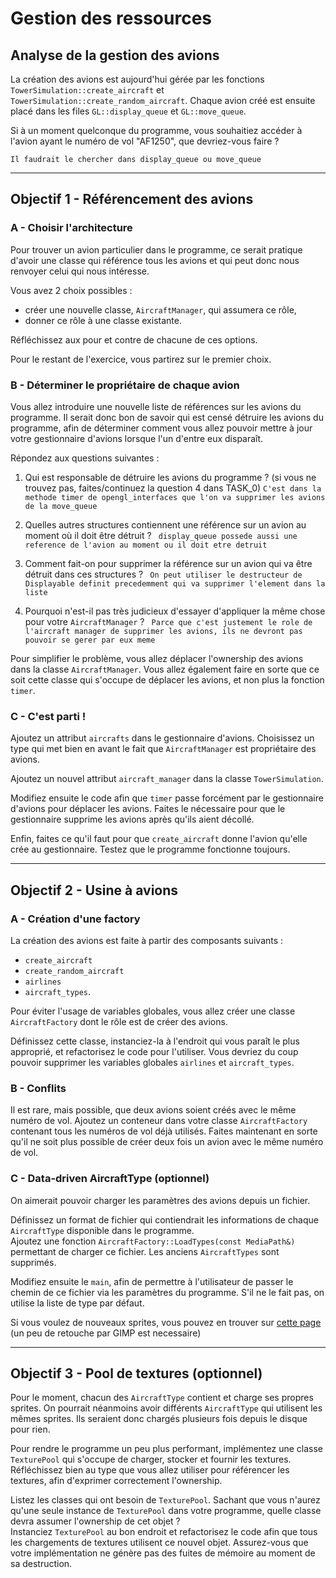 # Gestion des ressources

## Analyse de la gestion des avions

La création des avions est aujourd'hui gérée par les fonctions `TowerSimulation::create_aircraft` et `TowerSimulation::create_random_aircraft`.
Chaque avion créé est ensuite placé dans les files `GL::display_queue` et `GL::move_queue`.

Si à un moment quelconque du programme, vous souhaitiez accéder à l'avion ayant le numéro de vol "AF1250", que devriez-vous faire ?

`Il faudrait le chercher dans display_queue ou move_queue`

---

## Objectif 1 - Référencement des avions

### A - Choisir l'architecture

Pour trouver un avion particulier dans le programme, ce serait pratique d'avoir une classe qui référence tous les avions et qui peut donc nous renvoyer celui qui nous intéresse.

Vous avez 2 choix possibles :
- créer une nouvelle classe, `AircraftManager`, qui assumera ce rôle,
- donner ce rôle à une classe existante.

Réfléchissez aux pour et contre de chacune de ces options.

Pour le restant de l'exercice, vous partirez sur le premier choix.

### B - Déterminer le propriétaire de chaque avion

Vous allez introduire une nouvelle liste de références sur les avions du programme.
Il serait donc bon de savoir qui est censé détruire les avions du programme, afin de déterminer comment vous allez pouvoir mettre à jour votre gestionnaire d'avions lorsque l'un d'entre eux disparaît.

Répondez aux questions suivantes :
1. Qui est responsable de détruire les avions du programme ? (si vous ne trouvez pas, faites/continuez la question 4 dans TASK_0)
```C'est dans la methode timer de opengl_interfaces que l'on va supprimer les avions de la move_queue```

2. Quelles autres structures contiennent une référence sur un avion au moment où il doit être détruit ?
``` display_queue possede aussi une reference de l'avion au moment ou il doit etre detruit```

3. Comment fait-on pour supprimer la référence sur un avion qui va être détruit dans ces structures ?
``` On peut utiliser le destructeur de Displayable definit precedemment qui va supprimer l'element dans la liste```

4. Pourquoi n'est-il pas très judicieux d'essayer d'appliquer la même chose pour votre `AircraftManager` ?
``` Parce que c'est justement le role de l'aircraft manager de supprimer les avions, ils ne devront pas pouvoir se gerer par eux meme```

Pour simplifier le problème, vous allez déplacer l'ownership des avions dans la classe `AircraftManager`.
Vous allez également faire en sorte que ce soit cette classe qui s'occupe de déplacer les avions, et non plus la fonction `timer`.

### C - C'est parti !

Ajoutez un attribut `aircrafts` dans le gestionnaire d'avions.
Choisissez un type qui met bien en avant le fait que `AircraftManager` est propriétaire des avions.

Ajoutez un nouvel attribut `aircraft_manager` dans la classe `TowerSimulation`.

Modifiez ensuite le code afin que `timer` passe forcément par le gestionnaire d'avions pour déplacer les avions.
Faites le nécessaire pour que le gestionnaire supprime les avions après qu'ils aient décollé.

Enfin, faites ce qu'il faut pour que `create_aircraft` donne l'avion qu'elle crée au gestionnaire.
Testez que le programme fonctionne toujours.

---

## Objectif 2 - Usine à avions

### A - Création d'une factory

La création des avions est faite à partir des composants suivants :
- `create_aircraft`
- `create_random_aircraft`
- `airlines`
- `aircraft_types`.

Pour éviter l'usage de variables globales, vous allez créer une classe `AircraftFactory` dont le rôle est de créer des avions.

Définissez cette classe, instanciez-la à l'endroit qui vous paraît le plus approprié, et refactorisez le code pour l'utiliser.
Vous devriez du coup pouvoir supprimer les variables globales `airlines` et `aircraft_types`.

### B - Conflits

Il est rare, mais possible, que deux avions soient créés avec le même numéro de vol.
Ajoutez un conteneur dans votre classe `AircraftFactory` contenant tous les numéros de vol déjà utilisés.
Faites maintenant en sorte qu'il ne soit plus possible de créer deux fois un avion avec le même numéro de vol.

### C - Data-driven AircraftType (optionnel)

On aimerait pouvoir charger les paramètres des avions depuis un fichier.

Définissez un format de fichier qui contiendrait les informations de chaque `AircraftType` disponible dans le programme.\
Ajoutez une fonction `AircraftFactory::LoadTypes(const MediaPath&)` permettant de charger ce fichier.
Les anciens `AircraftTypes` sont supprimés.

Modifiez ensuite le `main`, afin de permettre à l'utilisateur de passer le chemin de ce fichier via les paramètres du programme.
S'il ne le fait pas, on utilise la liste de type par défaut.

Si vous voulez de nouveaux sprites, vous pouvez en trouver sur [cette page](http://www.as-st.com/ttd/planes/planes.html)
(un peu de retouche par GIMP est necessaire)

---

## Objectif 3 - Pool de textures (optionnel)

Pour le moment, chacun des `AircraftType` contient et charge ses propres sprites.
On pourrait néanmoins avoir différents `AircraftType` qui utilisent les mêmes sprites.
Ils seraient donc chargés plusieurs fois depuis le disque pour rien.

Pour rendre le programme un peu plus performant, implémentez une classe `TexturePool` qui s'occupe de charger, stocker et fournir les textures.
Réfléchissez bien au type que vous allez utiliser pour référencer les textures, afin d'exprimer correctement l'ownership.

Listez les classes qui ont besoin de `TexturePool`.
Sachant que vous n'aurez qu'une seule instance de `TexturePool` dans votre programme, quelle classe devra assumer l'ownership de cet objet ?\
Instanciez `TexturePool` au bon endroit et refactorisez le code afin que tous les chargements de textures utilisent ce nouvel objet.
Assurez-vous que votre implémentation ne génère pas des fuites de mémoire au moment de sa destruction.
